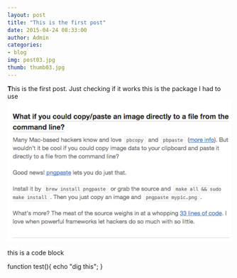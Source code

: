 ```yaml
---
layout: post
title: "This is the first post"
date: 2015-04-24 08:33:00
author: Admin
categories:
- blog
img: post03.jpg
thumb: thumb03.jpg
---
```


<b>T</b>his is the first post. <!--more-->
Just checking if it works
this is the package I had to use
![first image](/assets/img/blog/first.png)

this is a code block

  function test(){
		echo "dig this";
  }